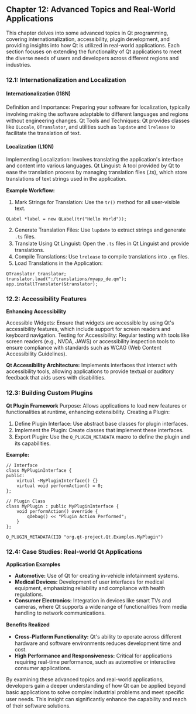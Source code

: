 

## Chapter 12: Advanced Topics and Real-World Applications

This chapter delves into some advanced topics in Qt programming, covering internationalization, accessibility, plugin development, and providing insights into how Qt is utilized in real-world applications. Each section focuses on extending the functionality of Qt applications to meet the diverse needs of users and developers across diﬀerent regions and industries.

### 12.1: Internationalization and Localization

#### Internationalization (I18N)

Deﬁnition and Importance: Preparing your software for localization, typically involving making the software adaptable to diﬀerent languages and regions without engineering changes.
Qt Tools and Techniques: Qt provides classes like `QLocale`, `QTranslator`, and utilities such as `lupdate` and `lrelease` to facilitate the translation of text.

#### Localization (L10N)

Implementing Localization: Involves translating the application's interface and content into various languages.
Qt Linguist: A tool provided by Qt to ease the translation process by managing translation ﬁles (.ts), which store translations of text strings used in the application.

**Example Workﬂow:**

1. Mark Strings for Translation: Use the `tr()` method for all user-visible text.
```
QLabel *label = new QLabel(tr("Hello World")); 
```

2. Generate Translation Files: Use `lupdate` to extract strings and generate `.ts` ﬁles.
3. Translate Using Qt Linguist: Open the `.ts` ﬁles in Qt Linguist and provide translations.
4. Compile Translations: Use `lrelease` to compile translations into `.qm` ﬁles.
5. Load Translations in the Application:

```
QTranslator translator; 
translator.load(":/translations/myapp_de.qm"); 
app.installTranslator(&translator); 
```

### 12.2: Accessibility Features

**Enhancing Accessibility**

Accessible Widgets: Ensure that widgets are accessible by using Qt's accessibility features, which include support for screen readers and keyboard navigation.
Testing for Accessibility: Regular testing with tools like screen readers (e.g., NVDA, JAWS) or accessibility inspection tools to ensure compliance with standards such as WCAG (Web Content Accessibility Guidelines).

**Qt Accessibility Architecture:**
Implements interfaces that interact with accessibility tools, allowing applications to provide textual or auditory feedback that aids users with disabilities.

### 12.3: Building Custom Plugins

**Qt Plugin Framework**
Purpose: Allows applications to load new features or functionalities at runtime, enhancing extensibility.
Creating a Plugin:

1. Deﬁne Plugin Interface: Use abstract base classes for plugin interfaces.
2. Implement the Plugin: Create classes that implement these interfaces.
3. Export Plugin: Use the `Q_PLUGIN_METADATA` macro to deﬁne the plugin and its capabilities.

**Example:**

```
// Interface
class MyPluginInterface { 
public: 
    virtual ~MyPluginInterface() {} 
    virtual void performAction() = 0; 
}; 
 
// Plugin Class
class MyPlugin : public MyPluginInterface { 
    void performAction() override { 
        qDebug() << "Plugin Action Performed"; 
    } 
}; 

Q_PLUGIN_METADATA(IID "org.qt-project.Qt.Examples.MyPlugin") 
```

### 12.4: Case Studies: Real-world Qt Applications

**Application Examples**

- **Automotive:** Use of Qt for creating in-vehicle infotainment systems.
- **Medical Devices:** Development of user interfaces for medical equipment, emphasizing reliability and compliance with health regulations.
- **Consumer Electronics:** Integration in devices like smart TVs and cameras, where Qt supports a wide range of functionalities from media handling to network communications.

**Beneﬁts Realized**
- **Cross-Platform Functionality:** Qt's ability to operate across diﬀerent hardware and software environments reduces development time and cost.
- **High Performance and Responsiveness:** Critical for applications requiring real-time performance, such as automotive or interactive consumer applications.

By examining these advanced topics and real-world applications, developers gain a deeper understanding of how Qt can be applied beyond basic applications to solve complex industrial problems and meet speciﬁc user needs. This insight can signiﬁcantly enhance the capability and reach of their software solutions.

